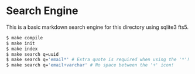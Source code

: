 # Search Engine

This is a basic markdown search engine for this directory using sqlite3 fts5.



```bash
$ make compile
$ make init
$ make index
$ make search q=uuid
$ make search q='email*' # Extra quote is required when using the '*'!
$ make search q='email+varchar' # No space between the '+' icon!
```
